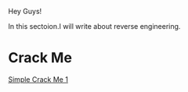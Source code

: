 Hey Guys!

In this sectoion.I will write about reverse engineering.

# [](#header-2)Crack Me

[Simple Crack Me 1](https://cnw311.github.io/hack-the-box/Simple-Crack-me-Challenge)
